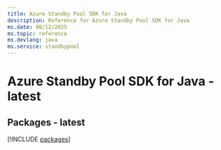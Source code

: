 ```yaml
---
title: Azure Standby Pool SDK for Java
description: Reference for Azure Standby Pool SDK for Java
ms.date: 08/12/2025
ms.topic: reference
ms.devlang: java
ms.service: standbypool
---
```

# Azure Standby Pool SDK for Java - latest
## Packages - latest
[!INCLUDE [packages](standby-pool-index.md)]